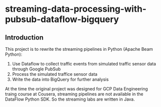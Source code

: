 # streaming-data-processing-with-pubsub-dataflow-bigquery

## Introduction

This project is to rewrite the streaming pipelines in Python (Apache Beam Python):
1. Use Dataflow to collect traffic events from simulated traffic sensor data through Google PubSub
2. Process the simulated traffice sensor data
3. Write the data into BigQuery for further analysis

At the time the original project was designed for GCP Data Engineering traing course at Cousera, streaming pipelines are not available in the DataFlow Python SDK. So the streaming labs are written in Java.



